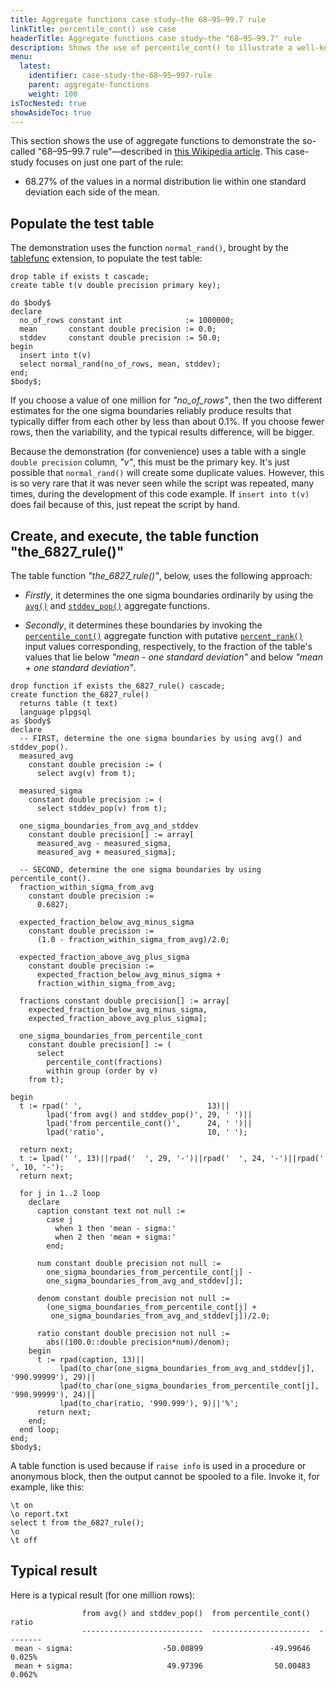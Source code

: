 ```yaml
---
title: Aggregate functions case study—the 68–95–99.7 rule
linkTitle: percentile_cont() use case
headerTitle: Aggregate functions case study—the "68–95–99.7" rule
description: Shows the use of percentile_cont() to illustrate a well-known rule about a normal distribution. 
menu:
  latest:
    identifier: case-study-the-68–95–997-rule
    parent: aggregate-functions
    weight: 100
isTocNested: true
showAsideToc: true
---
```


This section shows the use of aggregate functions to demonstrate the so-called "68–95–99.7 rule"—described in [this Wikipedia article](https://en.wikipedia.org/wiki/68–95–99.7_rule). This case-study  focuses on just one part of the rule:

- 68.27% of the values in a normal distribution lie within one standard deviation each side of the mean.

## Populate the test table

The demonstration uses the function `normal_rand()`, brought by the [tablefunc](../../../extensions/#tablefunc) extension, to populate the test table:

```plpgsql
drop table if exists t cascade;
create table t(v double precision primary key);

do $body$
declare
  no_of_rows constant int              := 1000000;
  mean       constant double precision := 0.0;
  stddev     constant double precision := 50.0;
begin
  insert into t(v)
  select normal_rand(no_of_rows, mean, stddev);
end;
$body$;
```
If you choose a value of one million for _"no_of_rows"_, then the two different estimates for the one sigma boundaries reliably produce results that typically differ from each other by less than about 0.1%. If you choose fewer rows, then the variability, and the typical results difference, will be bigger.

Because the demonstration (for convenience) uses a table with a single `double precision` column, _"v"_,  this must be the primary key. It's just possible that `normal_rand()` will create some duplicate values. However, this is so very rare that it was never seen while the script was repeated, many times, during the development of this code example. If `insert into t(v)` does fail because of this, just repeat the script by hand.

## Create, and execute, the  table function "the_6827_rule()"

The table function _"the_6827_rule()"_, below, uses the following approach:

- _Firstly_, it determines the one sigma boundaries ordinarily by using the [`avg()`](../function-syntax-semantics/avg-count-max-min-sum/#avg) and [`stddev_pop()`](../function-syntax-semantics/variance-stddev/#stddev-pop) aggregate functions.

- _Secondly_, it determines these boundaries by invoking the [`percentile_cont()`](../function-syntax-semantics/mode-percentile-disc-percentile-cont/#percentile-disc-percentile-cont) aggregate function with putative [`percent_rank()`](../../window_functions/function-syntax-semantics/percent-rank-cume-dist-ntile/#percent-rank) input values corresponding, respectively, to the fraction of the table's values that lie below _"mean - one standard deviation"_ and below _"mean + one standard deviation"_. 

```plpgsql
drop function if exists the_6827_rule() cascade;
create function the_6827_rule()
  returns table (t text)
  language plpgsql
as $body$
declare
  -- FIRST, determine the one sigma boundaries by using avg() and stddev_pop().
  measured_avg
    constant double precision := (
      select avg(v) from t);

  measured_sigma
    constant double precision := (
      select stddev_pop(v) from t);

  one_sigma_boundaries_from_avg_and_stddev
    constant double precision[] := array[
      measured_avg - measured_sigma,
      measured_avg + measured_sigma];

  -- SECOND, determine the one sigma boundaries by using percentile_cont().
  fraction_within_sigma_from_avg
    constant double precision :=
      0.6827;

  expected_fraction_below_avg_minus_sigma
    constant double precision :=
      (1.0 - fraction_within_sigma_from_avg)/2.0;

  expected_fraction_above_avg_plus_sigma
    constant double precision :=
      expected_fraction_below_avg_minus_sigma +
      fraction_within_sigma_from_avg;

  fractions constant double precision[] := array[
    expected_fraction_below_avg_minus_sigma,
    expected_fraction_above_avg_plus_sigma];

  one_sigma_boundaries_from_percentile_cont
    constant double precision[] := (
      select
        percentile_cont(fractions)
        within group (order by v)
    from t);

begin
  t := rpad(' ',                            13)||
        lpad('from avg() and stddev_pop()', 29, ' ')||
        lpad('from percentile_cont()',      24, ' ')||
        lpad('ratio',                       10, ' ');

  return next;
  t := lpad(' ', 13)||rpad('  ', 29, '-')||rpad('  ', 24, '-')||rpad('  ', 10, '-');
  return next;

  for j in 1..2 loop
    declare
      caption constant text not null :=
        case j
          when 1 then 'mean - sigma:'
          when 2 then 'mean + sigma:'
        end;

      num constant double precision not null :=
        one_sigma_boundaries_from_percentile_cont[j] -
        one_sigma_boundaries_from_avg_and_stddev[j];

      denom constant double precision not null :=
        (one_sigma_boundaries_from_percentile_cont[j] +
         one_sigma_boundaries_from_avg_and_stddev[j])/2.0;

      ratio constant double precision not null :=
        abs((100.0::double precision*num)/denom);
    begin
      t := rpad(caption, 13)||
           lpad(to_char(one_sigma_boundaries_from_avg_and_stddev[j],  '990.99999'), 29)||
           lpad(to_char(one_sigma_boundaries_from_percentile_cont[j], '990.99999'), 24)||
           lpad(to_char(ratio, '990.999'), 9)||'%';
      return next;
    end;
  end loop;
end;
$body$;
```

A table function is used because if `raise info` is used in a procedure or anonymous block, then the output cannot be spooled to a file. Invoke it, for example, like this:

```plpgsql
\t on
\o report.txt
select t from the_6827_rule();
\o
\t off
```



## Typical result

Here is a typical result (for one million rows):

```
                from avg() and stddev_pop()  from percentile_cont()     ratio
                ---------------------------  ----------------------  --------
 mean - sigma:                    -50.00899               -49.99646    0.025%
 mean + sigma:                     49.97396                50.00483    0.062%
```
